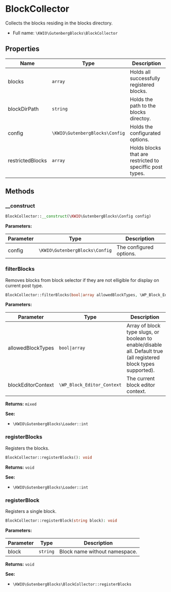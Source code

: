 # BlockCollector

Collects the blocks residing in the blocks directory.



* Full name: `\KWIO\GutenbergBlocks\BlockCollector`



## Properties

| Name | Type | Description |
|------|------|-------------|
| blocks | `array` | Holds all successfully registered blocks.  |
| blockDirPath | `string` | Holds the path to the blocks directoy.  |
| config | `\KWIO\GutenbergBlocks\Config` | Holds the configurated options.  |
| restrictedBlocks | `array` | Holds blocks that are restricted to speciffic post types.  |

## Methods
### __construct 




```php
BlockCollector::__construct(\KWIO\GutenbergBlocks\Config config)
```


**Parameters:**

| Parameter | Type | Description |
|-----------|------|-------------|
| config | `\KWIO\GutenbergBlocks\Config` | The configured options. |



### filterBlocks 
Removes blocks from block selector if they are not elligible for display on current post type.



```php
BlockCollector::filterBlocks(bool|array allowedBlockTypes, \WP_Block_Editor_Context blockEditorContext): mixed
```


**Parameters:**

| Parameter | Type | Description |
|-----------|------|-------------|
| allowedBlockTypes | `bool\|array` | Array of block type slugs, or boolean to enable/disable all. Default true (all registered block types supported). |
| blockEditorContext | `\WP_Block_Editor_Context` | The current block editor context. |


**Returns:** `mixed` 

**See:**

* `\KWIO\GutenbergBlocks\Loader::int`  

### registerBlocks 
Registers the blocks.



```php
BlockCollector::registerBlocks(): void
```



**Returns:** `void` 

**See:**

* `\KWIO\GutenbergBlocks\Loader::int`  

### registerBlock 
Registers a single block.



```php
BlockCollector::registerBlock(string block): void
```


**Parameters:**

| Parameter | Type | Description |
|-----------|------|-------------|
| block | `string` | Block name without namespace. |


**Returns:** `void` 

**See:**

* `\KWIO\GutenbergBlocks\BlockCollector::registerBlocks`  

